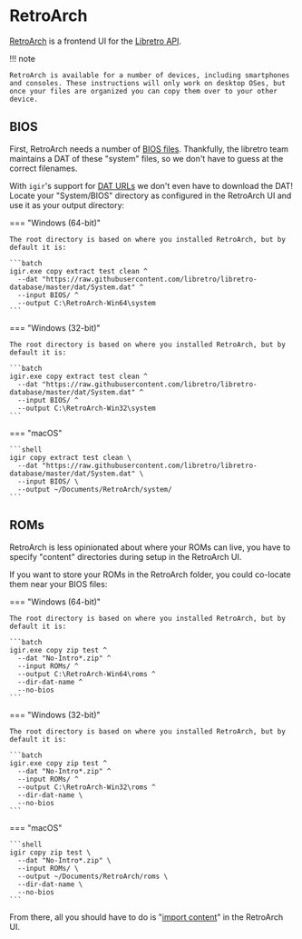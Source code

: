 # RetroArch

[RetroArch](https://www.retroarch.com/) is a frontend UI for the [Libretro API](https://www.libretro.com/).

!!! note

    RetroArch is available for a number of devices, including smartphones and consoles. These instructions will only work on desktop OSes, but once your files are organized you can copy them over to your other device.

## BIOS

First, RetroArch needs a number of [BIOS files](https://docs.libretro.com/library/bios/). Thankfully, the libretro team maintains a DAT of these "system" files, so we don't have to guess at the correct filenames.

With `igir`'s support for [DAT URLs](../../dats.md) we don't even have to download the DAT! Locate your "System/BIOS" directory as configured in the RetroArch UI and use it as your output directory:

=== "Windows (64-bit)"

    The root directory is based on where you installed RetroArch, but by default it is:

    ```batch
    igir.exe copy extract test clean ^
      --dat "https://raw.githubusercontent.com/libretro/libretro-database/master/dat/System.dat" ^
      --input BIOS/ ^
      --output C:\RetroArch-Win64\system
    ```

=== "Windows (32-bit)"

    The root directory is based on where you installed RetroArch, but by default it is:

    ```batch
    igir.exe copy extract test clean ^
      --dat "https://raw.githubusercontent.com/libretro/libretro-database/master/dat/System.dat" ^
      --input BIOS/ ^
      --output C:\RetroArch-Win32\system
    ```

=== "macOS"

    ```shell
    igir copy extract test clean \
      --dat "https://raw.githubusercontent.com/libretro/libretro-database/master/dat/System.dat" \
      --input BIOS/ \
      --output ~/Documents/RetroArch/system/
    ```

## ROMs

RetroArch is less opinionated about where your ROMs can live, you have to specify "content" directories during setup in the RetroArch UI.

If you want to store your ROMs in the RetroArch folder, you could co-locate them near your BIOS files:

=== "Windows (64-bit)"

    The root directory is based on where you installed RetroArch, but by default it is:

    ```batch
    igir.exe copy zip test ^
      --dat "No-Intro*.zip" ^
      --input ROMs/ ^
      --output C:\RetroArch-Win64\roms ^
      --dir-dat-name ^
      --no-bios
    ```

=== "Windows (32-bit)"

    The root directory is based on where you installed RetroArch, but by default it is:

    ```batch
    igir.exe copy zip test ^
      --dat "No-Intro*.zip" ^
      --input ROMs/ ^
      --output C:\RetroArch-Win32\roms ^
      --dir-dat-name \
      --no-bios
    ```

=== "macOS"

    ```shell
    igir copy zip test \
      --dat "No-Intro*.zip" \
      --input ROMs/ \
      --output ~/Documents/RetroArch/roms \
      --dir-dat-name \
      --no-bios
    ```

From there, all you should have to do is "[import content](https://docs.libretro.com/guides/import-content/)" in the RetroArch UI.
